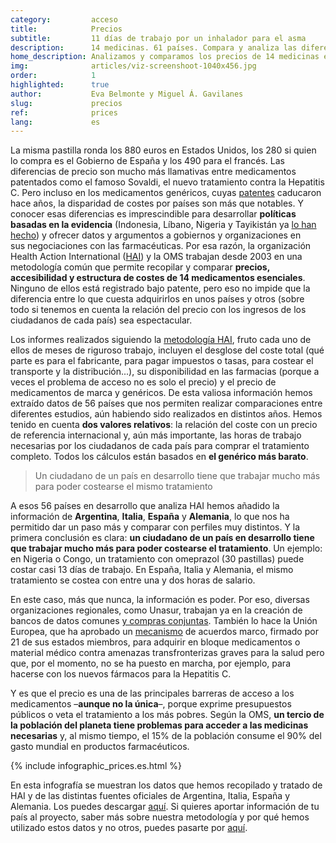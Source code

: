 ```yaml
---
category:         acceso
title:            Precios
subtitle:         11 días de trabajo por un inhalador para el asma
description:      14 medicinas. 61 países. Compara y analiza las diferencias entre ellos
home_description: Analizamos y comparamos los precios de 14 medicinas esenciales en 61 países. ¿Cuántas horas de trabajo necesitan un haitiano o un etíope para pagar uno de los antibióticos más comunes o un simple omeprazol? ¿Y un español, un alemán o un italiano?
img:              articles/viz-screenshoot-1040x456.jpg
order:            1
highlighted:      true
author:           Eva Belmonte y Miguel Á. Gavilanes
slug:             precios
ref:              prices
lang:             es
---
```


<div class="container page-content" markdown="1">
  <div class="page-content-container" markdown="1">

La misma pastilla ronda los 880 euros en Estados Unidos, los 280 si quien lo compra es el Gobierno de España y los 490 para el francés. Las diferencias de precio son mucho más llamativas entre medicamentos patentados como el famoso Sovaldi, el nuevo tratamiento contra la Hepatitis C. Pero incluso en los medicamentos genéricos, cuyas [patentes](/patentes) caducaron hace años, la disparidad de costes por países son más que notables. Y conocer esas diferencias es imprescindible para desarrollar **políticas basadas en la evidencia** (Indonesia, Líbano, Nigeria y Tayikistán ya [lo han hecho](http://www.who.int/medicines/areas/access/OMS_Medicine_prices.pdf)) y ofrecer datos y argumentos a gobiernos y organizaciones en sus negociaciones con las farmacéuticas. Por esa razón, la organización Health Action International ([HAI](http://www.haiweb.org/)) y la OMS trabajan desde 2003 en una metodología común que permite recopilar y comparar **precios, accesibilidad y estructura de costes de 14 medicamentos esenciales**. Ninguno de ellos está registrado bajo patente, pero eso no impide que la diferencia entre lo que cuesta adquirirlos en unos países y otros (sobre todo si tenemos en cuenta la relación del precio con los ingresos de los ciudadanos de cada país) sea espectacular.

Los informes realizados siguiendo la [metodología HAI](http://www.who.int/medicines/areas/access/OMS_Medicine_prices.pdf), fruto cada uno de ellos de meses de riguroso trabajo, incluyen el desglose del coste total (qué parte es para el fabricante, para pagar impuestos o tasas, para costear el transporte y la distribución...), su disponibilidad en las farmacias (porque a veces el problema de acceso no es solo el precio) y el precio de medicamentos de marca y genéricos. De esta valiosa información hemos extraído datos de 56 países que nos permiten realizar comparaciones entre diferentes estudios, aún habiendo sido realizados en distintos años. Hemos tenido en cuenta **dos valores relativos**: la relación del coste con un precio de referencia internacional y, aún más importante, las horas de trabajo necesarias por los ciudadanos de cada país para comprar el tratamiento completo. Todos los cálculos están basados en **el genérico más barato**.

> Un ciudadano de un país en desarrollo tiene que trabajar mucho más para poder costearse el mismo tratamiento

A esos 56 países en desarrollo que analiza HAI hemos añadido la información de **Argentina**, **Italia**, **España** y **Alemania**, lo que nos ha permitido dar un paso más y comparar con perfiles muy distintos. Y la primera conclusión es clara: **un ciudadano de un país en desarrollo tiene que trabajar mucho más para poder costearse el tratamiento**. Un ejemplo: en Nigeria o Congo, un tratamiento con omeprazol (30 pastillas) puede costar casi 13 días de trabajo. En España, Italia y Alemania, el mismo tratamiento se costea con entre una y dos horas de salario.

En este caso, más que nunca, la información es poder. Por eso, diversas organizaciones regionales, como Unasur, trabajan ya en la creación de bancos de datos comunes [y compras conjuntas](http://www.brasil.gov.br/saude/2015/06/paises-do-mercosul-se-unem-para-adquirir-medicamentos-de-alto-custo). También lo hace la Unión Europea, que ha aprobado un [mecanismo](http://ec.europa.eu/health/preparedness_response/joint_procurement/index_en.htm) de acuerdos marco, firmado por 21 de sus estados miembros, para adquirir en bloque medicamentos o material médico contra amenazas transfronterizas graves para la salud pero que, por el momento, no se ha puesto en marcha, por ejemplo, para hacerse con los nuevos fármacos para la Hepatitis C.

Y es que el precio es una de las principales barreras de acceso a los medicamentos –**aunque no la única**–, porque exprime presupuestos públicos o veta el tratamiento a los más pobres. Según la OMS, **un tercio de la población del planeta tiene problemas para acceder a las medicinas necesarias** y, al mismo tiempo, el 15% de la población consume el 90% del gasto mundial en productos farmacéuticos.

{% include infographic_prices.es.html %}

En esta infografía se muestran los datos que hemos recopilado y tratado de HAI y de las distintas fuentes oficiales de Argentina, Italia, España y Alemania. Los puedes descargar [aquí](https://docs.google.com/spreadsheets/d/1ksuDMT-B0Y0VwpmRlW4b94GUna9NWkFCph96LNVfgTA/edit?usp=sharing). Si quieres aportar información de tu país al proyecto, saber más sobre nuestra metodología y por qué hemos utilizado estos datos y no otros, puedes pasarte por [aquí](/nosotros/).
  </div>
</div>